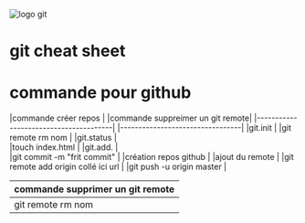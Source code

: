 ![logo git](https://upload.wikimedia.org/wikipedia/commons/thumb/e/e0/Git-logo.svg/320px-Git-logo.svg.png)

# git cheat sheet




# commande  pour github



|commande créer repos                   | |commande suppreimer un git remote|
|---------------------------------------| |---------------------------------|
|git.init				| |git remote  rm  nom              | 
|git.status				|                                  
|touch index.html			|
|git.add.				|	
|git commit -m "frit commit"		|
|création repos github			|
|ajout du remote			|
|git remote add origin collé ici url	|
|git push -u origin master		|

|commande supprimer un git remote	|
|---------------------------------------| 
|git remote  rm    nom			|





















